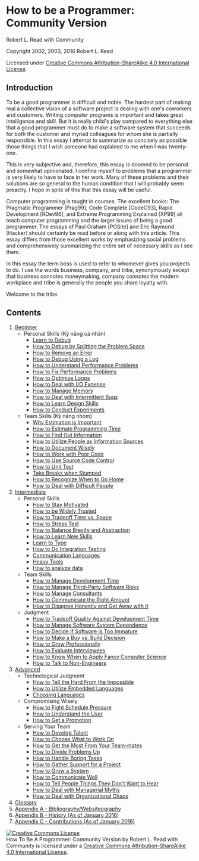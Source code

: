 # How to be a Programmer: Community Version
[//]: # (Version:1.0.0)
Robert L. Read with Community

Copyright 2002, 2003, 2016 Robert L. Read

Licensed under [Creative Commons Attribution-ShareAlike 4.0 International License](http://creativecommons.org/licenses/by-sa/4.0/).

## Introduction
To be a good programmer is difficult and noble. The hardest part of making real a collective vision of a software project is dealing with one's coworkers and customers. Writing computer programs is important and takes great intelligence and skill. But it is really child's play compared to everything else that a good programmer must do to make a software system that succeeds for both the customer and myriad colleagues for whom she is partially responsible. In this essay I attempt to summarize as concisely as possible those things that I wish someone had explained to me when I was twenty-one.

This is very subjective and, therefore, this essay is doomed to be personal and somewhat opinionated. I confine myself to problems that a programmer is very likely to have to face in her work. Many of these problems and their solutions are so general to the human condition that I will probably seem preachy. I hope in spite of this that this essay will be useful.

Computer programming is taught in courses. The excellent books: The Pragmatic Programmer [Prag99], Code Complete [CodeC93], Rapid Development [RDev96], and Extreme Programming Explained [XP99] all teach computer programming and the larger issues of being a good programmer. The essays of Paul Graham [PGSite] and Eric Raymond [Hacker] should certainly be read before or along with this article. This essay differs from those excellent works by emphasizing social problems and comprehensively summarizing the entire set of necessary skills as I see them.

In this essay the term boss is used to refer to whomever gives you projects to do. I use the words business, company, and tribe, synonymously except that business connotes moneymaking, company connotes the modern workplace and tribe is generally the people you share loyalty with.

Welcome to the tribe.

## Contents

1. [Beginner](1-Beginner)
	- Personal Skills (Kỹ năng cá nhân)
		- [Learn to Debug](1-Beginner/Personal-Skills/01-Learn-To-Debug.md)
		- [How to Debug by Splitting the Problem Space](1-Beginner/Personal-Skills/02-How-to-Debug-by-Splitting-the-Problem-Space.md)
		- [How to Remove an Error](1-Beginner/Personal-Skills/03-How-to-Remove-an-Error.md)
		- [How to Debug Using a Log](1-Beginner/Personal-Skills/04-How-to-Debug-Using-a-Log.md)
		- [How to Understand Performance Problems](1-Beginner/Personal-Skills/05-How-to-Understand-Performance-Problems.md)
		- [How to Fix Performance Problems](1-Beginner/Personal-Skills/06-How-to-Fix-Performance-Problems.md)
		- [How to Optimize Loops](1-Beginner/Personal-Skills/07-How-to-Optimize-Loops.md)
		- [How to Deal with I/O Expense](1-Beginner/Personal-Skills/08-How-to-Deal-with-IO-Expense.md)
		- [How to Manage Memory](1-Beginner/Personal-Skills/09-How-to-Manage-Memory.md)
		- [How to Deal with Intermittent Bugs](1-Beginner/Personal-Skills/10-How-to-Deal-with-Intermittent-Bugs.md)
		- [How to Learn Design Skills](1-Beginner/Personal-Skills/11-How-to-Learn-Design-Skills.md)
		- [How to Conduct Experiments](1-Beginner/Personal-Skills/12-How-to-Conduct-Experiments.md)
	- Team Skills (Kỹ năng nhóm)
		- [Why Estimation is Important](1-Beginner/Team-Skills/01-Why-Estimation-is-Important.md)
		- [How to Estimate Programming Time](1-Beginner/Team-Skills/02-How-to-Estimate-Programming-Time.md)
		- [How to Find Out Information](1-Beginner/Team-Skills/03-How-to-Find-Out-Information.md)
		- [How to Utilize People as Information Sources](1-Beginner/Team-Skills/04-How-to-Utilize-People-as-Information-Sources.md)
		- [How to Document Wisely](1-Beginner/Team-Skills/05-How-to-Document-Wisely.md)
		- [How to Work with Poor Code](1-Beginner/Team-Skills/06-How-to-Work-with-Poor-Code.md)
		- [How to Use Source Code Control](1-Beginner/Team-Skills/07-How-to-Use-Source-Code-Control.md)
		- [How to Unit Test](1-Beginner/Team-Skills/08-How-to-Unit-Test.md)
		- [Take Breaks when Stumped](1-Beginner/Team-Skills/09-Take-Breaks-when-Stumped.md)
		- [How to Recognize When to Go Home](1-Beginner/Team-Skills/10-How-to-Recognize-When-to-Go-Home.md)
		- [How to Deal with Difficult People](1-Beginner/Team-Skills/11-How-to-Deal-with-Difficult-People.md)
2. [Intermediate](2-Intermediate)
	- Personal Skills
		- [How to Stay Motivated](2-Intermediate/Personal-Skills/01-How-to-Stay-Motivated.md)
		- [How to be Widely Trusted](2-Intermediate/Personal-Skills/02-How-to-be-Widely-Trusted.md)
		- [How to Tradeoff Time vs. Space](2-Intermediate/Personal-Skills/03-How-to-Tradeoff-Time-vs-Space.md)
		- [How to Stress Test](2-Intermediate/Personal-Skills/04-How-to-Stress-Test.md)
		- [How to Balance Brevity and Abstraction](2-Intermediate/Personal-Skills/05-How-to-Balance-Brevity-and-Abstraction.md)
		- [How to Learn New Skills](2-Intermediate/Personal-Skills/06-How-to-Learn-New-Skills.md)
		- [Learn to Type](2-Intermediate/Personal-Skills/07-Learn-to-Type.md)
		- [How to Do Integration Testing](2-Intermediate/Personal-Skills/08-How-to-Do-Integration-Testing.md)
		- [Communication Languages](2-Intermediate/Personal-Skills/09-Communication-Languages.md)
		- [Heavy Tools](2-Intermediate/Personal-Skills/10-Heavy-Tools.md)
		- [How to analyze data](2-Intermediate/Personal-Skills/11-How-to-analyze-data.md)
	- Team Skills
		- [How to Manage Development Time](2-Intermediate/Team-Skills/01-How-to-Manage-Development-Time.md)
		- [How to Manage Third-Party Software Risks](2-Intermediate/Team-Skills/02-How-to-Manage-Third-Party-Software-Risks.md)
		- [How to Manage Consultants](2-Intermediate/Team-Skills/03-How-to-Manage-Consultants.md)
		- [How to Communicate the Right Amount](2-Intermediate/Team-Skills/04-How-to-Communicate-the-Right-Amount.md)
		- [How to Disagree Honestly and Get Away with It](2-Intermediate/Team-Skills/05-How-to-Disagree-Honestly-and-Get-Away-with-It.md)
	- Judgment
		- [How to Tradeoff Quality Against Development Time](2-Intermediate/Judgment/01-How-to-Tradeoff-Quality-Against-Development-Time.md)
		- [How to Manage Software System Dependence](2-Intermediate/Judgment/02-How-to-Manage-Software-System-Dependence.md)
		- [How to Decide if Software is Too Immature](2-Intermediate/Judgment/03-How-to-Decide-if-Software-is-Too-Immature.md)
		- [How to Make a Buy vs. Build Decision](2-Intermediate/Judgment/04-How-to-Make-a-Buy-vs-Build-Decision.md)
		- [How to Grow Professionally](2-Intermediate/Judgment/05-How-to-Grow-Professionally.md)
		- [How to Evaluate Interviewees](2-Intermediate/Judgment/06-How-to-Evaluate-Interviewees.md)
		- [How to Know When to Apply Fancy Computer Science](2-Intermediate/Judgment/07-How-to-Know-When-to-Apply-Fancy-Computer-Science.md)
		- [How to Talk to Non-Engineers](2-Intermediate/Judgment/08-How-to-Talk-to-Non-Engineers.md)
3. [Advanced](3-Advanced)
	- Technological Judgment
        - [How to Tell the Hard From the Impossible](3-Advanced/Technical-Judgment/01-How-to-Tell-the-Hard-From-the-Impossible.md)
        - [How to Utilize Embedded Languages](3-Advanced/Technical-Judgment/02-How-to-Utilize-Embedded-Languages.md)
        - [Choosing Languages](3-Advanced/Technical-Judgment/03-Choosing-Languages.md)
    - Compromising Wisely
        - [How to Fight Schedule Pressure](3-Advanced/Compromising-Wisely/01-How-to-Fight-Schedule-Pressure.md)
        - [How to Understand the User](3-Advanced/Compromising-Wisely/02-How-to-Understand-the-User.md)
        - [How to Get a Promotion](3-Advanced/Compromising-Wisely/03-How-to-Get-a-Promotion.md)
    - Serving Your Team
        - [How to Develop Talent](3-Advanced/Serving-Your-Team/01-How-to-Develop-Talent.md)
        - [How to Choose What to Work On](3-Advanced/Serving-Your-Team/02-How-to-Choose-What-to-Work-On.md)
        - [How to Get the Most From Your Team-mates](3-Advanced/Serving-Your-Team/03-How-to-Get-the-Most-From-Your-Teammates.md)
        - [How to Divide Problems Up](3-Advanced/Serving-Your-Team/04-How-to-Divide-Problems-Up.md)
        - [How to Handle Boring Tasks](3-Advanced/Serving-Your-Team/05-How-to-Handle-Boring-Tasks.md)
        - [How to Gather Support for a Project](3-Advanced/Serving-Your-Team/06-How-to-Gather-Support-for-a-Project.md)
        - [How to Grow a System](3-Advanced/Serving-Your-Team/07-How-to-Grow-a-System.md)
        - [How to Communicate Well](3-Advanced/Serving-Your-Team/08-How-to-Communicate-Well.md)
        - [How to Tell People Things They Don't Want to Hear](3-Advanced/Serving-Your-Team/09-How-to-Tell-People-Things-They-Dont-Want-to-Hear.md)
        - [How to Deal with Managerial Myths](3-Advanced/Serving-Your-Team/10-How-to-Deal-with-Managerial-Myths.md)
        - [How to Deal with Organizational Chaos](3-Advanced/Serving-Your-Team/11-How-to-Deal-with-Organizational-Chaos.md)
4. [Glossary](GLOSSARY.md)
5. [Appendix A - Bibliography/Websiteography](5-Bibliography.md)
6. [Appendix B - History (As of January 2016)](6-History.md)
6. [Appendix C - Contributions (As of January 2016)](7-Contributions.md)


<a rel="license" href="http://creativecommons.org/licenses/by-sa/4.0/"><img alt="Creative Commons License" style="border-width:0" src="https://i.creativecommons.org/l/by-sa/4.0/88x31.png" /></a><br /><span xmlns:dct="http://purl.org/dc/terms/" href="http://purl.org/dc/dcmitype/Text" property="dct:title" rel="dct:type">How To Be A Programmer: Community Version</span> by <span xmlns:cc="http://creativecommons.org/ns#" property="cc:attributionName">Robert L. Read with Community</span> is licensed under a <a rel="license" href="http://creativecommons.org/licenses/by-sa/4.0/">Creative Commons Attribution-ShareAlike 4.0 International License</a>.
